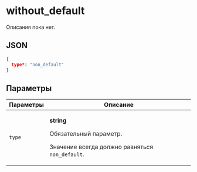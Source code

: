 # without_default
Описания пока нет.

## JSON
```json
{
  type*: "non_default"
}
```

## Параметры
| Параметры | Описание |
| --- | --- |
| `type` | <p>**string**</p><p>Обязательный параметр.</p><p>Значение всегда должно равняться `non_default`.</p> |
